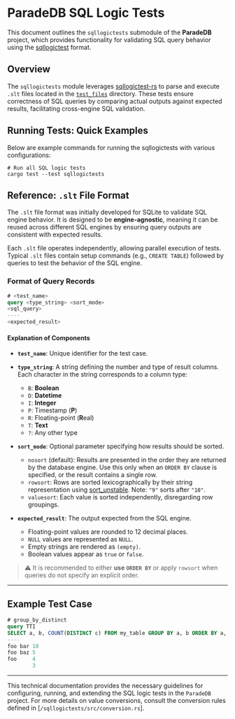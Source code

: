 <!--
  Copyright (c) 2023-2024 Retake, Inc.
  This file is part of ParadeDB - Postgres for Search and Analytics
  This program is free software: you can redistribute it and/or modify
  it under the terms of the GNU Affero General Public License as published by
  the Free Software Foundation, either version 3 of the License, or
  (at your option) any later version.
  This program is distributed in the hope that it will be useful
  but WITHOUT ANY WARRANTY; without even the implied warranty of
  MERCHANTABILITY or FITNESS FOR A PARTICULAR PURPOSE. See the
  GNU Affero General Public License for more details.
  You should have received a copy of the GNU Affero General Public License
  along with this program. If not, see <http://www.gnu.org/licenses/>.
-->

# **ParadeDB SQL Logic Tests**

This document outlines the `sqllogictests` submodule of the **ParadeDB** project, which provides functionality for validating SQL query behavior using the [sqllogictest](https://www.sqlite.org/sqllogictest/doc/trunk/about.wiki) format.

## **Overview**

The `sqllogictests` module leverages [sqllogictest-rs](https://github.com/risinglightdb/sqllogictest-rs) to parse and execute `.slt` files located in the [`test_files`](test_files) directory. These tests ensure correctness of SQL queries by comparing actual outputs against expected results, facilitating cross-engine SQL validation.

## **Running Tests: Quick Examples**

Below are example commands for running the sqllogictests with various configurations:

```shell
# Run all SQL logic tests
cargo test --test sqllogictests
```

## **Reference: `.slt` File Format**

The `.slt` file format was initially developed for SQLite to validate SQL engine behavior. It is designed to be **engine-agnostic**, meaning it can be reused across different SQL engines by ensuring query outputs are consistent with expected results.

Each `.slt` file operates independently, allowing parallel execution of tests. Typical `.slt` files contain setup commands (e.g., `CREATE TABLE`) followed by queries to test the behavior of the SQL engine.

### **Format of Query Records**

```sql
# <test_name>
query <type_string> <sort_mode>
<sql_query>
----
<expected_result>
```

#### **Explanation of Components**

- **`test_name`**: Unique identifier for the test case.
- **`type_string`**: A string defining the number and type of result columns. Each character in the string corresponds to a column type:

  - `B`: **Boolean**
  - `D`: **Datetime**
  - `I`: **Integer**
  - `P`: Timestamp (**P**)
  - `R`: Floating-point (**R**eal)
  - `T`: **Text**
  - `?`: Any other type

- **`sort_mode`**: Optional parameter specifying how results should be sorted.

  - `nosort` (default): Results are presented in the order they are returned by the database engine. Use this only when an `ORDER BY` clause is specified, or the result contains a single row.
  - `rowsort`: Rows are sorted lexicographically by their string representation using [sort_unstable](https://doc.rust-lang.org/std/primitive.slice.html#method.sort_unstable). Note: `"9"` sorts after `"10"`.
  - `valuesort`: Each value is sorted independently, disregarding row groupings.

- **`expected_result`**: The output expected from the SQL engine.
  - Floating-point values are rounded to 12 decimal places.
  - `NULL` values are represented as `NULL`.
  - Empty strings are rendered as `(empty)`.
  - Boolean values appear as `true` or `false`.

> :warning: It is recommended to either **use `ORDER BY`** or apply `rowsort` when queries do not specify an explicit order.

---

## **Example Test Case**

```sql
# group_by_distinct
query TTI
SELECT a, b, COUNT(DISTINCT c) FROM my_table GROUP BY a, b ORDER BY a, b;
----
foo bar 10
foo baz 5
foo     4
        3
```

---

This technical documentation provides the necessary guidelines for configuring, running, and extending the SQL logic tests in the `ParadeDB` project. For more details on value conversions, consult the conversion rules defined in [`/sqllogictests/src/conversion.rs`].
